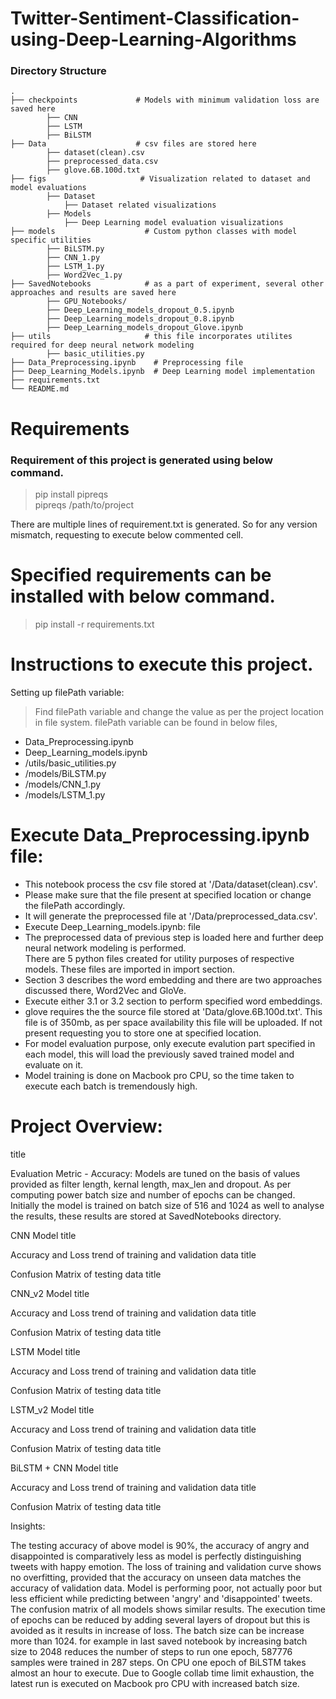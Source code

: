# Twitter-Sentiment-Classification-using-Deep-Learning-Algorithms

### Directory Structure

    .
    ├── checkpoints             # Models with minimum validation loss are saved here
            ├── CNN
            ├── LSTM
            ├── BiLSTM
    ├── Data                    # csv files are stored here
            ├── dataset(clean).csv
            ├── preprocessed_data.csv
            ├── glove.6B.100d.txt
    ├── figs                     # Visualization related to dataset and model evaluations
            ├── Dataset
                ├── Dataset related visualizations
            ├── Models
                ├── Deep Learning model evaluation visualizations
    ├── models                    # Custom python classes with model specific utilities
            ├── BiLSTM.py
            ├── CNN_1.py
            ├── LSTM_1.py
            ├── Word2Vec_1.py
    ├── SavedNotebooks            # as a part of experiment, several other approaches and results are saved here
            ├── GPU_Notebooks/
            ├── Deep_Learning_models_dropout_0.5.ipynb
            ├── Deep_Learning_models_dropout_0.8.ipynb
            ├── Deep_Learning_models_dropout_Glove.ipynb
    ├── utils                     # this file incorporates utilites required for deep neural network modeling
            ├── basic_utilities.py
    ├── Data_Preprocessing.ipynb    # Preprocessing file
    ├── Deep_Learning_Models.ipynb  # Deep Learning model implementation
    ├── requirements.txt            
    └── README.md


# Requirements
### Requirement of this project is generated using below command.
> pip install pipreqs <br>
> pipreqs /path/to/project <br>

There are multiple lines of requirement.txt is generated. So for any version mismatch, requesting to execute below commented cell.

# Specified requirements can be installed with below command.
> pip install -r requirements.txt

# Instructions to execute this project.

Setting up filePath variable: <br>
> Find filePath variable and change the value as per the project location in file system. filePath variable can be found in below files, <br>
- Data_Preprocessing.ipynb <br>
- Deep_Learning_models.ipynb<br>
- /utils/basic_utilities.py<br>
- /models/BiLSTM.py<br>
- /models/CNN_1.py<br>
- /models/LSTM_1.py<br>

# Execute Data_Preprocessing.ipynb file:
- This notebook process the csv file stored at '/Data/dataset(clean).csv'. <br>
- Please make sure that the file present at specified location or change the filePath accordingly. <br>
- It will generate the preprocessed file at '/Data/preprocessed_data.csv'. <br>
- Execute Deep_Learning_models.ipynb: file <br>
- The preprocessed data of previous step is loaded here and further deep neural network modeling is performed. <br>
There are 5 python files created for utility purposes of respective models. These files are imported in import section. <br>
- Section 3 describes the word embedding and there are two approaches discussed there, Word2Vec and GloVe. <br>
- Execute either 3.1 or 3.2 section to perform specified word embeddings. <br>
- glove requires the the source file stored at 'Data/glove.6B.100d.txt'. This file is of 350mb, as per space availability this file will be uploaded. If not present requesting you to store one at specified location. <br>
- For model evaluation purpose, only execute evalution part specified in each model, this will load the previously saved trained model and evaluate on it. <br>
- Model training is done on Macbook pro CPU, so the time taken to execute each batch is tremendously high.<br>

# Project Overview:
title

Evaluation Metric - Accuracy:
Models are tuned on the basis of values provided as filter length, kernal length, max_len and dropout. As per computing power batch size and number of epochs can be changed. Initially the model is trained on batch size of 516 and 1024 as well to analyse the results, these results are stored at SavedNotebooks directory.

CNN Model
title

Accuracy and Loss trend of training and validation data
title

Confusion Matrix of testing data
title

CNN_v2 Model
title

Accuracy and Loss trend of training and validation data
title

Confusion Matrix of testing data
title

LSTM Model
title

Accuracy and Loss trend of training and validation data
title

Confusion Matrix of testing data
title

LSTM_v2 Model
title

Accuracy and Loss trend of training and validation data
title

Confusion Matrix of testing data
title

BiLSTM + CNN Model
title

Accuracy and Loss trend of training and validation data
title

Confusion Matrix of testing data
title

Insights:

The testing accuracy of above model is 90%, the accuracy of angry and disappointed is comparatively less as model is perfectly distinguishing tweets with happy emotion.
The loss of training and validation curve shows no overfitting, provided that the accuracy on unseen data matches the accuracy of validation data.
Model is performing poor, not actually poor but less efficient while predicting between 'angry' and 'disappointed' tweets. The confusion matrix of all models shows similar results.
The execution time of epochs can be reduced by adding several layers of dropout but this is avoided as it results in increase of loss.
The batch size can be increase more than 1024. for example in last saved notebook by increasing batch size to 2048 reduces the number of steps to run one epoch, 587776 samples were trained in 287 steps. On CPU one epoch of BiLSTM takes almost an hour to execute.
Due to Google collab time limit exhaustion, the latest run is executed on Macbook pro CPU with increased batch size.
